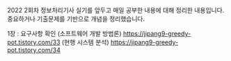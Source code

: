 2022 2회차 정보처리기사 실기를 앞두고 매일 공부한 내용에 대해 정리한 내용입니다.
중요하거나 기출문제를 기반으로 개념을 정리했습니다.

 1장 : 요구사항 확인 (소프트웨어 개발 방법론) https://jipang9-greedy-pot.tistory.com/33
                    (현행 시스템 분석) https://jipang9-greedy-pot.tistory.com/34
